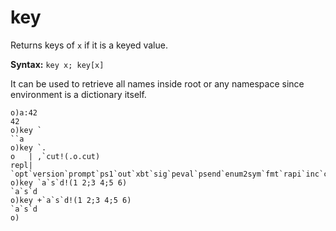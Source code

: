 # key

Returns keys of `x` if it is a keyed value.

**Syntax:** ```key x; key[x]```

It can be used to retrieve all names inside root or any namespace since environment is a dictionary itself.

```o
o)a:42
42
o)key `
``a
o)key `.
o   | ,`cut!(.o.cut)
repl| `opt`version`prompt`ps1`out`xbt`sig`peval`psend`enum2sym`fmt`rapi`inc`connect`takeAtMax`klen`keys`vals`syncChan`sr..
o)key `a`s`d!(1 2;3 4;5 6)
`a`s`d
o)key +`a`s`d!(1 2;3 4;5 6)
`a`s`d
o)
```
